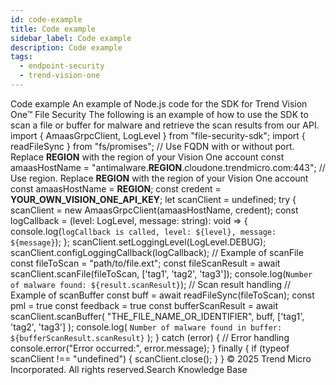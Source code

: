 ```yaml
---
id: code-example
title: Code example
sidebar_label: Code example
description: Code example
tags:
  - endpoint-security
  - trend-vision-one
---
```


 Code example An example of Node.js code for the SDK for Trend Vision One™ File Security The following is an example of how to use the SDK to scan a file or buffer for malware and retrieve the scan results from our API. import { AmaasGrpcClient, LogLevel } from "file-security-sdk"; import { readFileSync } from "fs/promises"; // Use FQDN with or without port. Replace __REGION__ with the region of your Vision One account const amaasHostName = "antimalware.__REGION__.cloudone.trendmicro.com:443"; // Use region. Replace __REGION__ with the region of your Vision One account const amaasHostName = __REGION__; const credent = __YOUR_OWN_VISION_ONE_API_KEY__; let scanClient = undefined; try { scanClient = new AmaasGrpcClient(amaasHostName, credent); const logCallback = (level: LogLevel, message: string): void => { console.log(`logCallback is called, level: ${level}, message: ${message}`); }; scanClient.setLoggingLevel(LogLevel.DEBUG); scanClient.configLoggingCallback(logCallback); // Example of scanFile const fileToScan = "path/to/file.ext"; const fileScanResult = await scanClient.scanFile(fileToScan, ['tag1', 'tag2', 'tag3']); console.log(`Number of malware found: ${result.scanResult}`); // Scan result handling // Example of scanBuffer const buff = await readFileSync(fileToScan); const pml = true const feedback = true const bufferScanResult = await scanClient.scanBuffer( "THE_FILE_NAME_OR_IDENTIFIER", buff, ['tag1', 'tag2', 'tag3'] ); console.log( `Number of malware found in buffer: ${bufferScanResult.scanResult}` ); } catch (error) { // Error handling console.error("Error occurred:", error.message); } finally { if (typeof scanClient !== "undefined") { scanClient.close(); } } © 2025 Trend Micro Incorporated. All rights reserved.Search Knowledge Base